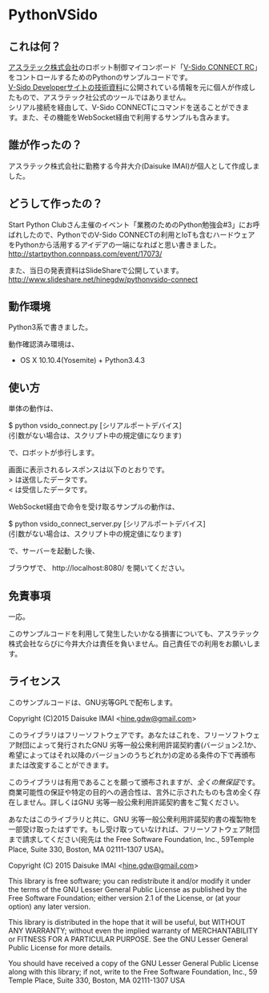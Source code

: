 # PythonVSido

## これは何？
[アスラテック株式会社](http://www.asratec.co.jp/ "アスラテック株式会社")のロボット制御マイコンボード「[V-Sido CONNECT RC](http://www.asratec.co.jp/product/connect/rc/ "V-Sido CONNECT RC")」をコントロールするためのPythonのサンプルコードです。  
[V-Sido Developerサイトの技術資料](https://v-sido-developer.com/learning/connect/connect-rc/ "V-Sido Developerサイトの技術資料")に公開されている情報を元に個人が作成したもので、アスラテック社公式のツールではありません。  
シリアル接続を経由して、V-Sido CONNECTにコマンドを送ることができます。また、その機能をWebSocket経由で利用するサンプルも含みます。

## 誰が作ったの？
アスラテック株式会社に勤務する今井大介(Daisuke IMAI)が個人として作成しました。

## どうして作ったの？
Start Python Clubさん主催のイベント「業務のためのPython勉強会#3」にお呼ばれしたので、PythonでのV-Sido CONNECTの利用とIoTも含むハードウェアをPythonから活用するアイデアの一端になればと思い書きました。
http://startpython.connpass.com/event/17073/

また、当日の発表資料はSlideShareで公開しています。
http://www.slideshare.net/hinegdw/pythonvsido-connect

## 動作環境
Python3系で書きました。

動作確認済み環境は、
* OS X 10.10.4(Yosemite) + Python3.4.3


## 使い方
単体の動作は、

$ python vsido_connect.py \[シリアルポートデバイス\]  
\(引数がない場合は、スクリプト中の規定値になります\)  

で、ロボットが歩行します。

画面に表示されるレスポンスは以下のとおりです。  
\> は送信したデータです。  
< は受信したデータです。  

WebSocket経由で命令を受け取るサンプルの動作は、

$ python vsido_connect_server.py \[シリアルポートデバイス\]  
\(引数がない場合は、スクリプト中の規定値になります\)  

で、サーバーを起動した後、

ブラウザで、
http://localhost:8080/
を開いてください。

## 免責事項
一応。  

このサンプルコードを利用して発生したいかなる損害についても、アスラテック株式会社ならびに今井大介は責任を負いません。自己責任での利用をお願いします。

## ライセンス
このサンプルコードは、GNU劣等GPLで配布します。  

Copyright (C)2015 Daisuke IMAI \<<hine.gdw@gmail.com>\>  

このライブラリはフリーソフトウェアです。あなたはこれを、フリーソフトウェア財団によって発行されたGNU 劣等一般公衆利用許諾契約書(バージョン2.1か、希望によってはそれ以降のバージョンのうちどれか)の定める条件の下で再頒布または改変することができます。  

このライブラリは有用であることを願って頒布されますが、*全くの無保証*です。商業可能性の保証や特定の目的への適合性は、言外に示されたものも含め全く存在しません。詳しくはGNU 劣等一般公衆利用許諾契約書をご覧ください。  

あなたはこのライブラリと共に、GNU 劣等一般公衆利用許諾契約書の複製物を一部受け取ったはずです。もし受け取っていなければ、フリーソフトウェア財団まで請求してください(宛先は the Free Software Foundation, Inc., 59Temple Place, Suite 330, Boston, MA 02111-1307 USA)。  


Copyright (C) 2015 Daisuke IMAI \<<hine.gdw@gmail.com>\>

This library is free software; you can redistribute it and/or modify it under the terms of the GNU Lesser General Public License as published by the Free Software Foundation; either version 2.1 of the License, or (at your option) any later version.  

This library is distributed in the hope that it will be useful, but WITHOUT ANY WARRANTY; without even the implied warranty of MERCHANTABILITY or FITNESS FOR A PARTICULAR PURPOSE.  See the GNU Lesser General Public License for more details.  

You should have received a copy of the GNU Lesser General Public License along with this library; if not, write to the Free Software Foundation, Inc., 59 Temple Place, Suite 330, Boston, MA  02111-1307  USA  
